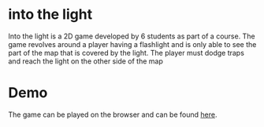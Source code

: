 # into the light
Into the light is a 2D game developed by 6 students as part of a course. The game revolves around a player having a flashlight and 
is only able to see the part of the map that is covered by the light. The player must dodge traps and reach the light
on the other side of the map

# Demo
The game can be played on the browser and can be found [here](https://djikosal.github.io/).
